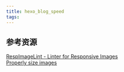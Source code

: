 ```yaml
---
title: hexo_blog_speed
tags:
---
```





## 参考资源

[RespImageLint - Linter for Responsive Images](https://ausi.github.io/respimagelint/)  
[Properly size images](https://developer.chrome.com/docs/lighthouse/performance/uses-responsive-images/)  